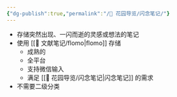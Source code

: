 ```yaml
---
{"dg-publish":true,"permalink":"/🌱 花园导览/闪念笔记/"}
---
```




- 存储突然出现、一闪而逝的灵感或想法的笔记
- 使用 [[🌿 文献笔记/flomo\|flomo]] 存储
	- 成熟的
	- 全平台
	- 支持微信输入
	- 满足 [[🌱 花园导览/闪念笔记\|闪念笔记]] 的需求
- 不需要二级分类

